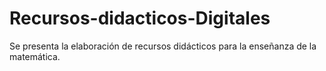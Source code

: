 # Recursos-didacticos-Digitales
Se presenta la elaboración de recursos didácticos para la enseñanza de la matemática.
